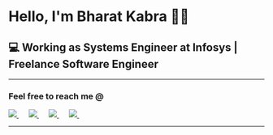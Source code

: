 <h1>Hello, I'm Bharat Kabra 🙋‍♂️</h1>
<h2>💻 Working as Systems Engineer at Infosys | Freelance Software Engineer</h2>

<hr>

<h3>Feel free to reach me @</h3>

<a href="https://www.linkedin.com/in/bharatkabra/"><img src="https://img.shields.io/badge/linkedin-%230077B5.svg?&style=for-the-badge&logo=linkedin&logoColor=white"> </a>&nbsp;&nbsp;&nbsp;&nbsp;
<a href="mailto:bharatkabra@outlook.in"><img src="https://img.shields.io/badge/mail-%23D14836.svg?&style=for-the-badge&logo=gmail&logoColor=white">
</a>&nbsp;&nbsp;&nbsp;&nbsp;
<a href="https://twitter.com/Bharatkabra3"><img src="https://img.shields.io/badge/twitter-%2361DAFB.svg?&style=for-the-badge&logo=twitter&logoColor=white">
</a>&nbsp;&nbsp;&nbsp;&nbsp;
<a href="bharatkabra.herokuapp.com"><img src="https://img.shields.io/badge/Website-%2300FF00.svg?&style=for-the-badge&logo=Website&logoColor=white">
</a>&nbsp;&nbsp;&nbsp;&nbsp;
<hr>
<!-- 
<h2>Tools & Technologies</h2>
<p>
   <img src="https://img.shields.io/badge/python%20-%23F7DF1E.svg?&style=for-the-badge&logo=python&logoColor=white" />&nbsp;&nbsp;
   <img src="https://img.shields.io/badge/java%20-%23F7DF1E.svg?&style=for-the-badge&logo=java&logoColor=white" />&nbsp;&nbsp;
   <img src="https://img.shields.io/badge/javascript%20-%23F7DF1E.svg?&style=for-the-badge&logo=javascript&logoColor=white" />&nbsp;&nbsp;
   <br>
   <img src="https://img.shields.io/badge/html5%20-%23e34f26.svg?&style=for-the-badge&logo=html5&logoColor=white" />&nbsp;&nbsp;
   <img src="https://img.shields.io/badge/css3%20-%231572B6.svg?&style=for-the-badge&logo=css3&logoColor=white" />&nbsp;&nbsp;
   <img src="https://img.shields.io/badge/react%20-%2361DAFB.svg?&style=for-the-badge&logo=react&logoColor=white" />&nbsp;&nbsp;&nbsp;
   <br>
   <img src="https://img.shields.io/badge/node.js%20-%23339933.svg?&style=for-the-badge&logo=node.js&logoColor=white" />&nbsp;&nbsp;&nbsp;
   <img src="https://img.shields.io/badge/-MySql-black?style=flat-square&logo=mysql&link=https://github.com/imickovski">
   <img src="https://img.shields.io/badge/-GitHub-181717?style=flat-square&logo=github&link=https://github.com/imickovski">
</p> 

<hr> -->
